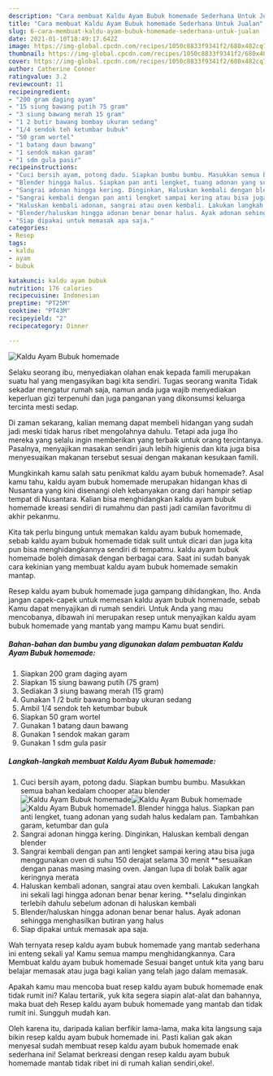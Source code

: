 ```yaml
---
description: "Cara membuat Kaldu Ayam Bubuk homemade Sederhana Untuk Jualan"
title: "Cara membuat Kaldu Ayam Bubuk homemade Sederhana Untuk Jualan"
slug: 6-cara-membuat-kaldu-ayam-bubuk-homemade-sederhana-untuk-jualan
date: 2021-01-10T18:49:17.642Z
image: https://img-global.cpcdn.com/recipes/1050c8833f9341f2/680x482cq70/kaldu-ayam-bubuk-homemade-foto-resep-utama.jpg
thumbnail: https://img-global.cpcdn.com/recipes/1050c8833f9341f2/680x482cq70/kaldu-ayam-bubuk-homemade-foto-resep-utama.jpg
cover: https://img-global.cpcdn.com/recipes/1050c8833f9341f2/680x482cq70/kaldu-ayam-bubuk-homemade-foto-resep-utama.jpg
author: Catherine Conner
ratingvalue: 3.2
reviewcount: 11
recipeingredient:
- "200 gram daging ayam"
- "15 siung bawang putih 75 gram"
- "3 siung bawang merah 15 gram"
- "1 2 butir bawang bombay ukuran sedang"
- "1/4 sendok teh ketumbar bubuk"
- "50 gram wortel"
- "1 batang daun bawang"
- "1 sendok makan garam"
- "1 sdm gula pasir"
recipeinstructions:
- "Cuci bersih ayam, potong dadu. Siapkan bumbu bumbu. Masukkan semua bahan kedalam chooper atau blender"
- "Blender hingga halus. Siapkan pan anti lengket, tuang adonan yang sudah halus kedalam pan. Tambahkan garam, ketumbar dan gula"
- "Sangrai adonan hingga kering. Dinginkan, Haluskan kembali dengan blender"
- "Sangrai kembali dengan pan anti lengket sampai kering atau bisa juga menggunakan oven di suhu 150 derajat selama 30 menit **sesuaikan dengan panas masing masing oven. Jangan lupa di bolak balik agar keringnya merata"
- "Haluskan kembali adonan, sangrai atau oven kembali. Lakukan langkah ini sekali lagi hingga adonan benar benar kering. **selalu dinginkan terlebih dahulu sebelum adonan di haluskan kembali"
- "Blender/haluskan hingga adonan benar benar halus. Ayak adonan sehingga menghasilkan butiran yang halus"
- "Siap dipakai untuk memasak apa saja."
categories:
- Resep
tags:
- kaldu
- ayam
- bubuk

katakunci: kaldu ayam bubuk 
nutrition: 176 calories
recipecuisine: Indonesian
preptime: "PT25M"
cooktime: "PT43M"
recipeyield: "2"
recipecategory: Dinner

---
```



![Kaldu Ayam Bubuk homemade](https://img-global.cpcdn.com/recipes/1050c8833f9341f2/680x482cq70/kaldu-ayam-bubuk-homemade-foto-resep-utama.jpg)

Selaku seorang ibu, menyediakan olahan enak kepada famili merupakan suatu hal yang mengasyikan bagi kita sendiri. Tugas seorang  wanita Tidak sekadar mengatur rumah saja, namun anda juga wajib menyediakan keperluan gizi terpenuhi dan juga panganan yang dikonsumsi keluarga tercinta mesti sedap.

Di zaman  sekarang, kalian memang dapat membeli hidangan yang sudah jadi meski tidak harus ribet mengolahnya dahulu. Tetapi ada juga lho mereka yang selalu ingin memberikan yang terbaik untuk orang tercintanya. Pasalnya, menyajikan masakan sendiri jauh lebih higienis dan kita juga bisa menyesuaikan makanan tersebut sesuai dengan makanan kesukaan famili. 



Mungkinkah kamu salah satu penikmat kaldu ayam bubuk homemade?. Asal kamu tahu, kaldu ayam bubuk homemade merupakan hidangan khas di Nusantara yang kini disenangi oleh kebanyakan orang dari hampir setiap tempat di Nusantara. Kalian bisa menghidangkan kaldu ayam bubuk homemade kreasi sendiri di rumahmu dan pasti jadi camilan favoritmu di akhir pekanmu.

Kita tak perlu bingung untuk memakan kaldu ayam bubuk homemade, sebab kaldu ayam bubuk homemade tidak sulit untuk dicari dan juga kita pun bisa menghidangkannya sendiri di tempatmu. kaldu ayam bubuk homemade boleh dimasak dengan berbagai cara. Saat ini sudah banyak cara kekinian yang membuat kaldu ayam bubuk homemade semakin mantap.

Resep kaldu ayam bubuk homemade juga gampang dihidangkan, lho. Anda jangan capek-capek untuk memesan kaldu ayam bubuk homemade, sebab Kamu dapat menyajikan di rumah sendiri. Untuk Anda yang mau mencobanya, dibawah ini merupakan resep untuk menyajikan kaldu ayam bubuk homemade yang mantab yang mampu Kamu buat sendiri.

<!--inarticleads1-->

##### Bahan-bahan dan bumbu yang digunakan dalam pembuatan Kaldu Ayam Bubuk homemade:

1. Siapkan 200 gram daging ayam
1. Siapkan 15 siung bawang putih (75 gram)
1. Sediakan 3 siung bawang merah (15 gram)
1. Gunakan 1 /2 butir bawang bombay ukuran sedang
1. Ambil 1/4 sendok teh ketumbar bubuk
1. Siapkan 50 gram wortel
1. Gunakan 1 batang daun bawang
1. Gunakan 1 sendok makan garam
1. Gunakan 1 sdm gula pasir




<!--inarticleads2-->

##### Langkah-langkah membuat Kaldu Ayam Bubuk homemade:

1. Cuci bersih ayam, potong dadu. Siapkan bumbu bumbu. Masukkan semua bahan kedalam chooper atau blender
<img src="https://img-global.cpcdn.com/steps/a3978085c3bd85f6/160x128cq70/kaldu-ayam-bubuk-homemade-langkah-memasak-1-foto.jpg" alt="Kaldu Ayam Bubuk homemade"><img src="https://img-global.cpcdn.com/steps/aab4a41732a14adc/160x128cq70/kaldu-ayam-bubuk-homemade-langkah-memasak-1-foto.jpg" alt="Kaldu Ayam Bubuk homemade"><img src="https://img-global.cpcdn.com/steps/1824934384c82e92/160x128cq70/kaldu-ayam-bubuk-homemade-langkah-memasak-1-foto.jpg" alt="Kaldu Ayam Bubuk homemade">1. Blender hingga halus. Siapkan pan anti lengket, tuang adonan yang sudah halus kedalam pan. Tambahkan garam, ketumbar dan gula
1. Sangrai adonan hingga kering. Dinginkan, Haluskan kembali dengan blender
1. Sangrai kembali dengan pan anti lengket sampai kering atau bisa juga menggunakan oven di suhu 150 derajat selama 30 menit **sesuaikan dengan panas masing masing oven. Jangan lupa di bolak balik agar keringnya merata
1. Haluskan kembali adonan, sangrai atau oven kembali. Lakukan langkah ini sekali lagi hingga adonan benar benar kering. **selalu dinginkan terlebih dahulu sebelum adonan di haluskan kembali
1. Blender/haluskan hingga adonan benar benar halus. Ayak adonan sehingga menghasilkan butiran yang halus
1. Siap dipakai untuk memasak apa saja.




Wah ternyata resep kaldu ayam bubuk homemade yang mantab sederhana ini enteng sekali ya! Kamu semua mampu menghidangkannya. Cara Membuat kaldu ayam bubuk homemade Sesuai banget untuk kita yang baru belajar memasak atau juga bagi kalian yang telah jago dalam memasak.

Apakah kamu mau mencoba buat resep kaldu ayam bubuk homemade enak tidak rumit ini? Kalau tertarik, yuk kita segera siapin alat-alat dan bahannya, maka buat deh Resep kaldu ayam bubuk homemade yang mantab dan tidak rumit ini. Sungguh mudah kan. 

Oleh karena itu, daripada kalian berfikir lama-lama, maka kita langsung saja bikin resep kaldu ayam bubuk homemade ini. Pasti kalian gak akan menyesal sudah membuat resep kaldu ayam bubuk homemade enak sederhana ini! Selamat berkreasi dengan resep kaldu ayam bubuk homemade mantab tidak ribet ini di rumah kalian sendiri,oke!.

